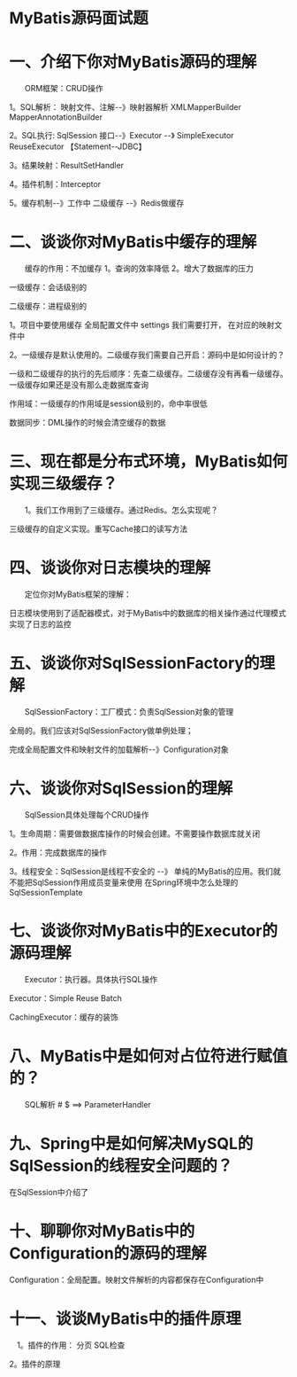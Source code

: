 # MyBatis源码面试题

# 一、介绍下你对MyBatis源码的理解

&emsp;&emsp;ORM框架：CRUD操作

1。SQL解析： 映射文件、注解--》映射器解析 XMLMapperBuilder MapperAnnotationBuilder

2。SQL执行: SqlSession 接口--》Executor --》 SimpleExecutor ReuseExecutor 【Statement--JDBC】

3。结果映射：ResultSetHandler

4。插件机制：Interceptor

5。缓存机制--》工作中 二级缓存 --》Redis做缓存

# 二、谈谈你对MyBatis中缓存的理解

&emsp;&emsp;缓存的作用：不加缓存  1。查询的效率降低  2。增大了数据库的压力

一级缓存：会话级别的

二级缓存：进程级别的

1。项目中要使用缓存  全局配置文件中 settings 我们需要打开， 在对应的映射文件中 <cache>

2。一级缓存是默认使用的。二级缓存我们需要自己开启：源码中是如何设计的？

一级和二级缓存的执行的先后顺序：先查二级缓存。二级缓存没有再看一级缓存。一级缓存如果还是没有那么走数据库查询

作用域：一级缓存的作用域是session级别的，命中率很低

数据同步：DML操作的时候会清空缓存的数据

# 三、现在都是分布式环境，MyBatis如何实现三级缓存？

&emsp;&emsp;1。我们工作用到了三级缓存。通过Redis。怎么实现呢？ <cache type = ''>

三级缓存的自定义实现。重写Cache接口的读写方法

# 四、谈谈你对日志模块的理解

&emsp;&emsp;定位你对MyBatis框架的理解：

日志模块使用到了适配器模式，对于MyBatis中的数据库的相关操作通过代理模式实现了日志的监控

# 五、谈谈你对SqlSessionFactory的理解

&emsp;&emsp;SqlSessionFactory：工厂模式：负责SqlSession对象的管理

全局的。我们应该对SqlSessionFactory做单例处理；

完成全局配置文件和映射文件的加载解析--》Configuration对象

# 六、谈谈你对SqlSession的理解

&emsp;&emsp;SqlSession具体处理每个CRUD操作

1。生命周期：需要做数据库操作的时候会创建。不需要操作数据库就关闭

2。作用：完成数据库的操作

3。线程安全：SqlSession是线程不安全的 --》 单纯的MyBatis的应用。我们就不能把SqlSession作用成员变量来使用 在Spring环境中怎么处理的  SqlSessionTemplate

# 七、谈谈你对MyBatis中的Executor的源码理解

&emsp;&emsp;Executor：执行器。具体执行SQL操作

Executor：Simple Reuse Batch

CachingExecutor：缓存的装饰

# 八、MyBatis中是如何对占位符进行赋值的？

&emsp;&emsp;SQL解析 # $ ==> ParameterHandler

# 九、Spring中是如何解决MySQL的SqlSession的线程安全问题的？

在SqlSession中介绍了

# 十、聊聊你对MyBatis中的Configuration的源码的理解

Configuration：全局配置。映射文件解析的内容都保存在Configuration中


# 十一、谈谈MyBatis中的插件原理

&emsp;1。插件的作用： 分页  SQL检查

2。插件的原理
